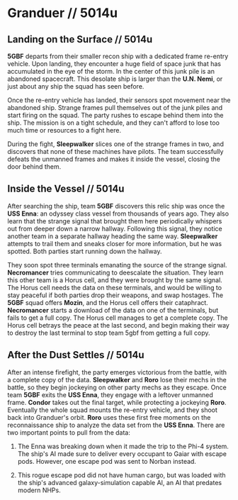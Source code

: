 # Granduer // 5014u

## Landing on the Surface // 5014u
**5GBF** departs from their smaller recon ship with a dedicated frame re-entry vehicle. Upon landing, they encounter a huge field of space junk that has accumulated in the eye of the storm. In the center of this junk pile is an abandoned spacecraft. This desolate ship is larger than the **U.N. Nemi**, or just about any ship the squad has seen before.

Once the re-entry vehicle has landed, their sensors spot movement near the abandoned ship. Strange frames pull themselves out of the junk piles and start firing on the squad. The party rushes to escape behind them into the ship. The mission is on a tight schedule, and they can't afford to lose too much time or resources to a fight here.

During the fight, **Sleepwalker** slices one of the strange frames in two, and discovers that none of these machines have pilots. The team successfully defeats the unmanned frames and makes it inside the vessel, closing the door behind them.

## Inside the Vessel // 5014u

After searching the ship, team **5GBF** discovers this relic ship was once the **USS Enna**: an odyssey class vessel from thousands of years ago. They also learn that the strange signal that brought them here periodically whispers out from deeper down a narrow hallway. Following this signal, they notice another team in a separate hallway heading the same way. **Sleepwalker** attempts to trail them and sneaks closer for more information, but he was spotted. Both parties start running down the hallway.

They soon spot three terminals emanating the source of the strange signal. **Necromancer** tries communicating to deescalate the situation. They learn this other team is a Horus cell, and they were brought by the same signal. The Horus cell needs the data on these terminals, and would be willing to stay peaceful if both parties drop their weapons, and swap hostages. The **5GBF** squad offers **Mozin**, and the Horus cell offers their cataphract. **Necromancer** starts a download of the data on one of the terminals, but fails to get a full copy. The Horus cell manages to get a complete copy. The Horus cell betrays the peace at the last second, and begin making their way to destroy the last terminal to stop team 5gbf from getting a full copy.

## After the Dust Settles // 5014u

After an intense firefight, the party emerges victorious from the battle, with a complete copy of the data. **Sleepwalker** and **Roro** lose their mechs in the battle, so they begin jockeying on other party mechs as they escape. Once team **5GBF** exits the **USS Enna**, they engage with a leftover unmanned frame. **Condor** takes out the final target, while protecting a jockeying **Roro**. Eventually the whole squad mounts the re-entry vehicle, and they shoot back into Granduer's orbit. **Roro** uses these first free moments on the reconnaissance ship to analyze the data set from the **USS Enna**. There are two important points to pull from the data:

1. The Enna was breaking down when it made the trip to the Phi-4 system. The ship's AI made sure to deliver every occupant to Gaiar with escape pods. However, one escape pod was sent to Norban instead.

2. This rogue escape pod did not have human cargo, but was loaded with the ship's advanced galaxy-simulation capable AI, an AI that predates modern NHPs.